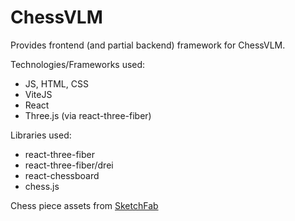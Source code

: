 <!-- # React + Vite

This template provides a minimal setup to get React working in Vite with HMR and some ESLint rules.

Currently, two official plugins are available:

- [@vitejs/plugin-react](https://github.com/vitejs/vite-plugin-react/blob/main/packages/plugin-react/README.md) uses [Babel](https://babeljs.io/) for Fast Refresh
- [@vitejs/plugin-react-swc](https://github.com/vitejs/vite-plugin-react-swc) uses [SWC](https://swc.rs/) for Fast Refresh

## Expanding the ESLint configuration

If you are developing a production application, we recommend using TypeScript and enable type-aware lint rules. Check out the [TS template](https://github.com/vitejs/vite/tree/main/packages/create-vite/template-react-ts) to integrate TypeScript and [`typescript-eslint`](https://typescript-eslint.io) in your project. -->
# ChessVLM
Provides frontend (and partial backend) framework for ChessVLM.

Technologies/Frameworks used:
- JS, HTML, CSS
- ViteJS
- React
- Three.js (via react-three-fiber)

Libraries used:
- react-three-fiber
- react-three-fiber/drei
- react-chessboard
- chess.js

Chess piece assets from [SketchFab](https://sketchfab.com/3d-models/world-championship-chess-set-79663d05f2064c26b63735ac84917e0c)